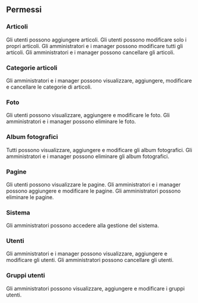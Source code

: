 ## Permessi
### Articoli
Gli utenti possono aggiungere articoli.
Gli utenti possono modificare solo i propri articoli.
Gli amministratori e i manager possono modificare tutti gli articoli.
Gli amministratori e i manager possono cancellare gli articoli.

### Categorie articoli
Gli amministratori e i manager possono visualizzare, aggiungere, modificare e cancellare le categorie di articoli.

### Foto
Gli utenti possono visualizzare, aggiungere e modificare le foto.
Gli amministratori e i manager possono eliminare le foto.

### Album fotografici
Tutti possono visualizzare, aggiungere e modificare gli album fotografici.
Gli amministratori e i manager possono eliminare gli album fotografici.

### Pagine
Gli utenti possono visualizzare le pagine.
Gli amministratori e i manager possono aggiungere e modificare le pagine.
Gli amministratori possono eliminare le pagine.

### Sistema
Gli amministratori possono accedere alla gestione del sistema.

### Utenti
Gli amministratori e i manager possono visualizzare, aggiungere e modificare gli utenti.
Gli amministratori possono cancellare gli utenti.

### Gruppi utenti
Gli amministratori possono visualizzare, aggiungere e modificare i gruppi utenti.